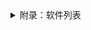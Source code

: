 <details>
<summary>附录：软件列表</summary>

|模块/功能|软件名称|版本|网址 |
|---|---|---|--- |
|镜像|singularity|3.7.0|https://singularity.lbl.gov |
|过滤|SOAPnuke|v2.2.1|https://github.com/BGI-flexlab/SOAPnuke |
|比对|BWA|v0.7.17|http://bio-bwa.sourceforge.net/|
|比对|samtools|1.3|http://www.htslib.org/|
|去重|GATK MarkDuplicates|v4.1.4.1|https://gatk.broadinstitute.org/hc/en-us|
|BQSR|GATK BaseRecalibrator|v4.1.4.1|https://gatk.broadinstitute.org/hc/en-us/articles/360037593511-BaseRecalibrator|
|GatherBQSRReports|GATK GatherBQSRReports|v4.1.4.1|https://gatk.broadinstitute.org/hc/en-us/articles/360056968612-GatherBQSRReports|
|BQSR|GATK ApplyBQSR|v4.1.4.1|https://gatk.broadinstitute.org/hc/en-us/articles/360037225212-ApplyBQSR|
|生成GVCF|GATK HaplotypeCaller|v4.1.4.1|https://gatk.broadinstitute.org/hc/en-us/articles/360037225632-HaplotypeCaller|
|筛选变异|GATK SelectVariants|v4.1.4.1|https://gatk.broadinstitute.org/hc/en-us/articles/360037225432-SelectVariants|
|WGS SNP/InDel过滤|GATK VariantRecalibrator|v4.1.4.1|https://gatk.broadinstitute.org/hc/en-us/articles/360037594511-VariantRecalibrator|
|WES SNP/InDel过滤|GATK VariantFiltration|v4.1.4.1|https://gatk.broadinstitute.org/hc/en-us/articles/360037226192-VariantFiltration|
|SV检测|BreakDancer|v1.4.5|http://breakdancer.sourceforge.net/|
|CNV检测|CNVnator|v0.4.1|https://github.com/abyzovlab/CNVnator|
|WES CNV检测|HMZDelFinder|-|https://github.com/BCM-Lupskilab/HMZDelFinder|
|SNP/InDel注释|annodb|v3.3.1|-|
|offtarget|cas-offinder|v3.0.0|https://github.com/snugel/cas-offinder|
|rdresearch|DeNovoGear|1.1.1|https://github.com/ultimatesource/denovogear|
|rdresearch|bcftools|1.9|http://samtools.github.io/bcftools/bcftools.html|
|片段突变注释|Ensembl VEP|release 103|http://asia.ensembl.org/info/docs/tools/vep/index.html|
|样品污染检测|GATK GetPileupSummaries|v4.1.4.1|https://gatk.broadinstitute.org/hc/en-us/articles/360037593451-GetPileupSummaries|
|样品污染检测|GATK CalculateContamination|v4.1.4.1|https://gatk.broadinstitute.org/hc/en-us/articles/360037225192-CalculateContamination|
|样品污染检测|GATK CollectSequencingArtifactMetrics|v4.1.4.1|https://gatk.broadinstitute.org/hc/en-us/articles/360037592531-CollectSequencingArtifactMetrics-Picard-|
|PON构建|GATK CreateSomaticPanelOfNormals|v4.1.4.1|https://gatk.broadinstitute.org/hc/en-us/articles/360037227652-CreateSomaticPanelOfNormals-BETA-|
|somatic SNV/InDel检测|GATK Mutect2|v4.1.4.1|https://gatk.broadinstitute.org/hc/en-us/articles/360037593851-Mutect2|
|somatic SNV/InDel检测|GATK FilterMutectCalls|v4.1.4.1|https://gatk.broadinstitute.org/hc/en-us/articles/360037225412-FilterMutectCalls|
|somatic SNV/InDel检测|GATK FilterByOrientationBias|v4.1.4.1|https://gatk.broadinstitute.org/hc/en-us/articles/360037225932-FilterByOrientationBias-EXPERIMENTAL-|
|somatic SNV/InDel注释|GATK Funcotator|v1.6|https://gatk.broadinstitute.org/hc/en-us/articles/360037224432-Funcotator|
|somatic CNV检测|FACETS|0.5.14|https://github.com/mskcc/facets https://github.com/dariober/cnv_facets|
|somatic SV检测|Manta|1.6.0|https://github.com/Illumina/manta|
|易感基因筛查|inhouse program|-|-|
|驱动基因预测与克隆分析|maftools|1.4.28|https://github.com/PoisonAlien/maftools|
|药物靶点注释|inhouse program|-|-|
|高频突变分析|genome MuSiC|0.4|http://gmt.genome.wustl.edu/packages/genome-music/index.html|
|样品同源性检测|bam-matcher|-|https://github.com/edawson/bam-matcher|
|超突变样品分类|MSIsensor|v0.6|https://github.com/ding-lab/msisensor|
|杂合性缺失分析|aCNViewer|v2.2|https://github.com/FJD-CEPH/aCNViewer|
|突变频谱与突变特征分析|deconstructSigs|1.8.0|https://www.rdocumentation.org/packages/deconstructSigs/versions/1.8.0|
|分子分型|GISTIC|v2.0.23|https://software.broadinstitute.org/cancer/cga/gistic|
|分子分型|ConsensusClusterPlus|1.50.0|http://bioconductor.org/packages/devel/bioc/html/ConsensusClusterPlus.html|
|新抗原预测|polysolver|v4|https://software.broadinstitute.org/cancer/cga/polysolver|
|新抗原预测|NetMHCpan|4.1b|http://www.cbs.dtu.dk/services/NetMHCpan/|
#</details>
